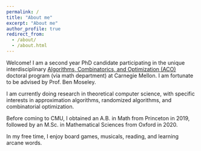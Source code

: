 ```yaml
---
permalink: /
title: "About me"
excerpt: "About me"
author_profile: true
redirect_from: 
  - /about/
  - /about.html
---
```


Welcome! I am a second year PhD candidate participating in the unique interdisciplinary <a href="https://aco.math.cmu.edu/"> Algorithms, Combinatorics, and Optimization (ACO) </a> doctoral program (via math department) at Carnegie Mellon. I am fortunate to be advised by Prof. Ben Moseley. 

I am currently doing research in theoretical computer science, with specific interests in approximation algorithms, randomized algorithms, and combinatorial optimization. 

Before coming to CMU, I obtained an A.B. in Math from Princeton in 2019, followed by an M.Sc. in Mathematical Sciences from Oxford in 2020. 

In my free time, I enjoy board games, musicals, reading, and learning arcane words. 